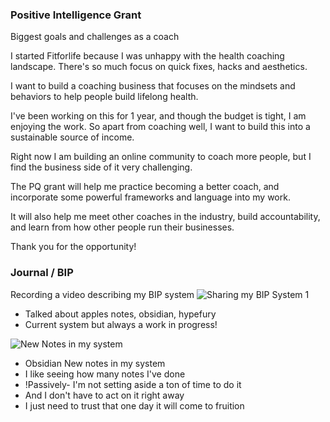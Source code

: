 ### Positive Intelligence Grant
Biggest goals and challenges as a coach

I started Fitforlife because I was unhappy with the health coaching landscape. There's so much focus on quick fixes, hacks and aesthetics.

I want to build a coaching business that focuses on the mindsets and behaviors to help people build lifelong health.

I've been working on this for 1 year, and though the budget is tight, I am enjoying the work. So apart from coaching well, I want to build this into a sustainable source of income.

Right now I am building an online community to coach more people, but I find the business side of it very challenging.

The PQ grant will help me practice becoming a better coach, and incorporate some powerful frameworks and language into my work.

It will also help me meet other coaches in the industry, build accountability, and learn from how other people run their businesses.

Thank you for the opportunity!

### Journal / BIP

Recording a video describing my BIP system
![Sharing my BIP System 1](Sharing%20my%20BIP%20System%201.png)
- Talked about apples notes, obsidian, hypefury
- Current system but always a work in progress!

![New Notes in my system](New%20Notes%20in%20my%20system.png)
- Obsidian New notes in my system
- I like seeing how many notes I've done
- !Passively- I'm not setting aside a ton of time to do it
- And I don't have to act on it right away
- I just need to trust that one day it will come to fruition

